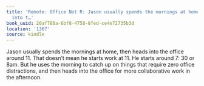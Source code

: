 ```yaml
---
title: 'Remote: Office Not R: Jason usually spends the mornings at home, then heads
  into t…'
book_uuid: 20af780a-6bf8-4758-8fed-ce4e72735b3d
location: '1367'
source: kindle
---
```


Jason usually spends the mornings at home, then heads into the office around 11. That doesn’t mean he starts work at 11. He starts around 7: 30 or 8am. But he uses the morning to catch up on things that require zero office distractions, and then heads into the office for more collaborative work in the afternoon.